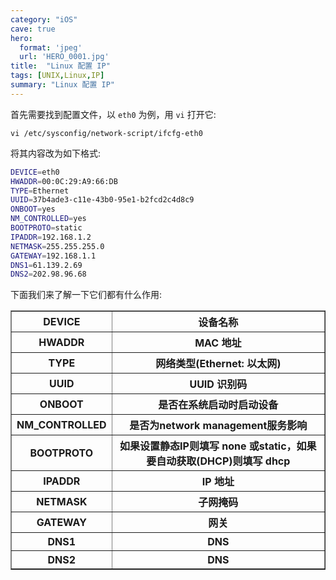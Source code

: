 ```yaml
---
category: "iOS"
cave: true
hero:
  format: 'jpeg'
  url: 'HERO_0001.jpg'
title:  "Linux 配置 IP"
tags: [UNIX,Linux,IP]
summary: "Linux 配置 IP"
---
```

首先需要找到配置文件，以 `eth0` 为例，用 `vi` 打开它:

`vi /etc/sysconfig/network-script/ifcfg-eth0`

将其内容改为如下格式:

```sh
DEVICE=eth0
HWADDR=00:0C:29:A9:66:DB
TYPE=Ethernet
UUID=37b4ade3-c11e-43b0-95e1-b2fcd2c4d8c9
ONBOOT=yes
NM_CONTROLLED=yes
BOOTPROTO=static
IPADDR=192.168.1.2
NETMASK=255.255.255.0
GATEWAY=192.168.1.1
DNS1=61.139.2.69
DNS2=202.98.96.68
```

下面我们来了解一下它们都有什么作用:

<table border="1" class="table table-bordered table-striped table-condensed">
<tr><th>DEVICE</th><th>设备名称</th></tr>
<tr><th>HWADDR</th><th>MAC 地址</th></tr>
<tr><th>TYPE</th><th>网络类型(Ethernet: 以太网)</th></tr>
<tr><th>UUID</th><th>UUID 识别码</th></tr>
<tr><th>ONBOOT</th><th>是否在系统启动时启动设备</th></tr>
<tr><th>NM_CONTROLLED</th><th>是否为network management服务影响</th></tr>
<tr><th>BOOTPROTO</th><th>如果设置静态IP则填写 none 或static，如果要自动获取(DHCP)则填写 dhcp</th></tr>
<tr><th>IPADDR</th><th>IP 地址</th></tr>
<tr><th>NETMASK</th><th>子网掩码</th></tr>
<tr><th>GATEWAY</th><th>网关</th></tr>
<tr><th>DNS1</th><th>DNS</th></tr>
<tr><th>DNS2</th><th>DNS</th></tr>
</table>
